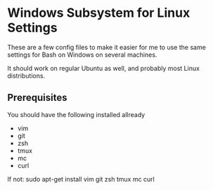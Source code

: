 # Windows Subsystem for Linux Settings

These are a few config files to make it easier for me to use the same settings
for Bash on Windows on several machines.

It should work on regular Ubuntu as well, and probably most Linux distributions.

## Prerequisites

You should have the following installed allready

* vim
* git
* zsh
* tmux
* mc
* curl

If not:
sudo apt-get install vim git zsh tmux mc curl

